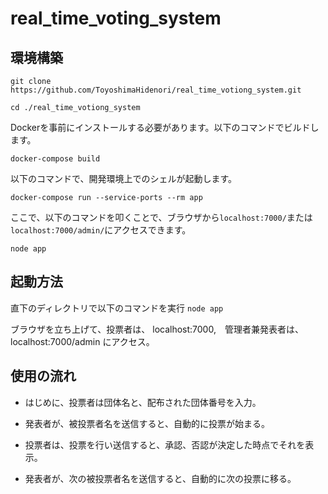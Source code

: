 # real_time_voting_system


## 環境構築


```shell script
git clone https://github.com/ToyoshimaHidenori/real_time_votiong_system.git
```

```shell script
cd ./real_time_votiong_system
```

Dockerを事前にインストールする必要があります。以下のコマンドでビルドします。

```shell script
docker-compose build
```

以下のコマンドで、開発環境上でのシェルが起動します。
```shell script
docker-compose run --service-ports --rm app
```
ここで、以下のコマンドを叩くことで、ブラウザから```localhost:7000/```または```localhost:7000/admin/```にアクセスできます。
```shell script
node app
```

## 起動方法
直下のディレクトリで以下のコマンドを実行
```node app```

ブラウザを立ち上げて、投票者は、
localhost:7000,　管理者兼発表者は、
localhost:7000/admin
にアクセス。

## 使用の流れ
- はじめに、投票者は団体名と、配布された団体番号を入力。

- 発表者が、被投票者名を送信すると、自動的に投票が始まる。

- 投票者は、投票を行い送信すると、承認、否認が決定した時点でそれを表示。

- 発表者が、次の被投票者名を送信すると、自動的に次の投票に移る。
